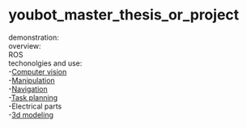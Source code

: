# youbot_master_thesis_or_project
demonstration:\
overview:\
ROS\
techonolgies and use:\
-[Computer vision](https://github.com/mikhail-chirkov/youbot_master_thesis_or_project/wiki/Computer-vision) \
-[Manipulation](https://github.com/mikhail-chirkov/youbot_master_thesis_or_project/wiki/Manipulation) \
-[Navigation](https://github.com/mikhail-chirkov/youbot_master_thesis_or_project/wiki/Navigation) \
-[Task planning](https://github.com/mikhail-chirkov/youbot_master_thesis_or_project/wiki/Task-planning)\
-Electrical parts\
-[3d modeling](https://github.com/mikhail-chirkov/youbot_master_thesis_or_project/wiki/3D-models)
